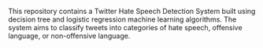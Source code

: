 This repository contains a Twitter Hate Speech Detection System built using decision tree and logistic regression machine learning algorithms. The system aims to classify tweets into categories of hate speech, offensive language, or non-offensive language.
